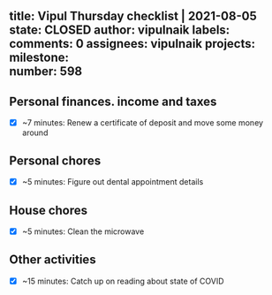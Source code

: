 title:	Vipul Thursday checklist | 2021-08-05
state:	CLOSED
author:	vipulnaik
labels:	
comments:	0
assignees:	vipulnaik
projects:	
milestone:	
number:	598
--
## Personal finances. income and taxes

- [x] ~7 minutes: Renew a certificate of deposit and move some money around

## Personal chores

- [x] ~5 minutes: Figure out dental appointment details

## House chores

- [x] ~5 minutes: Clean the microwave

## Other activities

- [x] ~15 minutes: Catch up on reading about state of COVID
